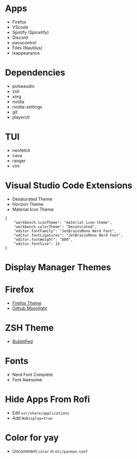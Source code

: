 # Apps
- Firefox
- VScode
- Spotify (Spicetify)
- Discord
- pavucontrol
- Files (Nautilus)
- lxappearance

# Dependencies
- pulseaudio
- zsh
- xorg
- nvidia
- nvidia-settings
- git
- playerctl

# TUI
- neofetch
- cava
- ranger
- vim

# Visual Studio Code Extensions
- Desaturated Theme
- Horizon Theme
- Material Icon Theme
```
{
    "workbench.iconTheme": "material-icon-theme",
    "workbench.colorTheme": "Desaturated",
    "editor.fontFamily": "JetBrainsMono Nerd Font",
    "editor.fontLigatures": "JetBrainsMono Nerd Font",
    "editor.fontWeight": "800",
    "editor.fontSize": 13
}
```

# Display Manager Themes

# Firefox
- [Firefox Theme](https://github.com/mut-ex/minimal-functional-fox)
- [Github Moonlight](https://github.com/Brettm12345/github-moonlight)

# ZSH Theme
- [Bubblified](https://github.com/hohmannr/bubblified)

# Fonts
- Nerd Font Complete
- Font Awesome

# Hide Apps From Rofi
- Edit `usr/share/applications`
- Add `NoDisplay=true`

# Color for yay
- Uncomment `color` in `etc/pacman.conf`
